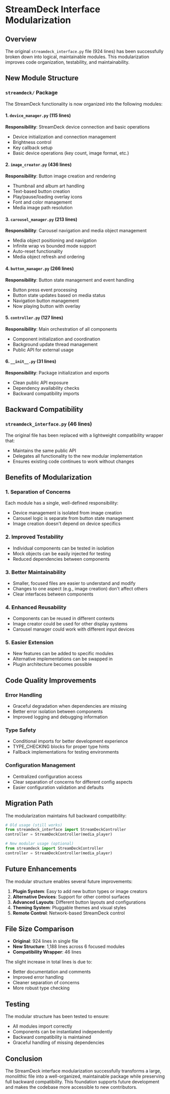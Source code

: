 # StreamDeck Interface Modularization

## Overview

The original `streamdeck_interface.py` file (924 lines) has been successfully broken down into logical, maintainable modules. This modularization improves code organization, testability, and maintainability.

## New Module Structure

### `streamdeck/` Package
The StreamDeck functionality is now organized into the following modules:

#### 1. `device_manager.py` (115 lines)
**Responsibility**: StreamDeck device connection and basic operations
- Device initialization and connection management
- Brightness control
- Key callback setup
- Basic device operations (key count, image format, etc.)

#### 2. `image_creator.py` (436 lines)
**Responsibility**: Button image creation and rendering
- Thumbnail and album art handling
- Text-based button creation
- Play/pause/loading overlay icons
- Font and color management
- Media image path resolution

#### 3. `carousel_manager.py` (213 lines)
**Responsibility**: Carousel navigation and media object management
- Media object positioning and navigation
- Infinite wrap vs bounded mode support
- Auto-reset functionality
- Media object refresh and ordering

#### 4. `button_manager.py` (266 lines)
**Responsibility**: Button state management and event handling
- Button press event processing
- Button state updates based on media status
- Navigation button management
- Now playing button with overlay

#### 5. `controller.py` (127 lines)
**Responsibility**: Main orchestration of all components
- Component initialization and coordination
- Background update thread management
- Public API for external usage

#### 6. `__init__.py` (31 lines)
**Responsibility**: Package initialization and exports
- Clean public API exposure
- Dependency availability checks
- Backward compatibility imports

## Backward Compatibility

### `streamdeck_interface.py` (46 lines)
The original file has been replaced with a lightweight compatibility wrapper that:
- Maintains the same public API
- Delegates all functionality to the new modular implementation
- Ensures existing code continues to work without changes

## Benefits of Modularization

### 1. **Separation of Concerns**
Each module has a single, well-defined responsibility:
- Device management is isolated from image creation
- Carousel logic is separate from button state management
- Image creation doesn't depend on device specifics

### 2. **Improved Testability**
- Individual components can be tested in isolation
- Mock objects can be easily injected for testing
- Reduced dependencies between components

### 3. **Better Maintainability**
- Smaller, focused files are easier to understand and modify
- Changes to one aspect (e.g., image creation) don't affect others
- Clear interfaces between components

### 4. **Enhanced Reusability**
- Components can be reused in different contexts
- Image creator could be used for other display systems
- Carousel manager could work with different input devices

### 5. **Easier Extension**
- New features can be added to specific modules
- Alternative implementations can be swapped in
- Plugin architecture becomes possible

## Code Quality Improvements

### Error Handling
- Graceful degradation when dependencies are missing
- Better error isolation between components
- Improved logging and debugging information

### Type Safety
- Conditional imports for better development experience
- TYPE_CHECKING blocks for proper type hints
- Fallback implementations for testing environments

### Configuration Management
- Centralized configuration access
- Clear separation of concerns for different config aspects
- Easier configuration validation and defaults

## Migration Path

The modularization maintains full backward compatibility:

```python
# Old usage (still works)
from streamdeck_interface import StreamDeckController
controller = StreamDeckController(media_player)

# New modular usage (optional)
from streamdeck import StreamDeckController
controller = StreamDeckController(media_player)
```

## Future Enhancements

The modular structure enables several future improvements:

1. **Plugin System**: Easy to add new button types or image creators
2. **Alternative Devices**: Support for other control surfaces
3. **Advanced Layouts**: Different button layouts and configurations
4. **Theming System**: Pluggable themes and visual styles
5. **Remote Control**: Network-based StreamDeck control

## File Size Comparison

- **Original**: 924 lines in single file
- **New Structure**: 1,188 lines across 6 focused modules
- **Compatibility Wrapper**: 46 lines

The slight increase in total lines is due to:
- Better documentation and comments
- Improved error handling
- Cleaner separation of concerns
- More robust type checking

## Testing

The modular structure has been tested to ensure:
- All modules import correctly
- Components can be instantiated independently
- Backward compatibility is maintained
- Graceful handling of missing dependencies

## Conclusion

The StreamDeck interface modularization successfully transforms a large, monolithic file into a well-organized, maintainable package while preserving full backward compatibility. This foundation supports future development and makes the codebase more accessible to new contributors.